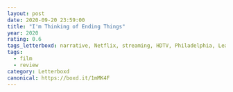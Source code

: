 ```yaml
---
layout: post 
date: 2020-09-20 23:59:00
title: "I'm Thinking of Ending Things"
year: 2020
rating: 0.6
tags_letterboxd: narrative, Netflix, streaming, HDTV, Philadelphia, Leah, film club
tags:
  - film
  - review
category: Letterboxd
canonical: https://boxd.it/1mMK4F
---
```

